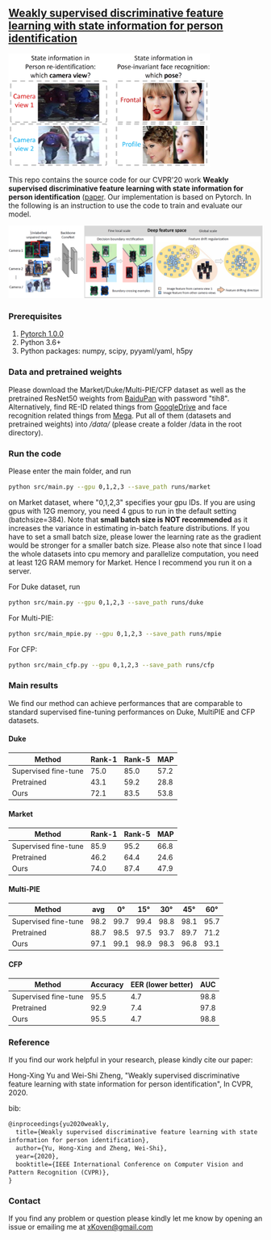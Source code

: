 ## [Weakly supervised discriminative feature learning with state information for person identification](https://arxiv.org/pdf/2002.11939.pdf)

<img src="img/intro.png" width="400"/>

This repo contains the source code for our CVPR'20 work
**Weakly supervised discriminative feature learning with state information for person identification** 
([paper](https://arxiv.org/pdf/2002.11939.pdf).
Our implementation is based on Pytorch.
In the following is an instruction to use the code
to train and evaluate our model.

![](img/framework.png)

### Prerequisites
1. [Pytorch 1.0.0](https://pytorch.org/)
2. Python 3.6+
3. Python packages: numpy, scipy, pyyaml/yaml, h5py

### Data and pretrained weights
Please download the Market/Duke/Multi-PIE/CFP dataset
as well as the pretrained ResNet50 weights from
[BaiduPan](https://pan.baidu.com/s/1O0s_dJcbkku6T0MwlLQecw) with
password "tih8". 
Alternatively, find RE-ID related things from [GoogleDrive](https://drive.google.com/open?id=1VnJF6Hsj7oV4Bb5nnP7SoJKh2ID8xhD6) 
and face recognition related things from [Mega](https://mega.nz/#F!eI90mQaR!zol1E4Q5OX7i0yFLEVvNLQ).
Put all of them (datasets and pretrained weights) into */data/* (please create a folder /data in the root directory).

### Run the code

Please enter the main folder, and run
```bash
python src/main.py --gpu 0,1,2,3 --save_path runs/market
```
on Market dataset,
where "0,1,2,3" specifies your gpu IDs.
If you are using gpus with 12G memory, you need 4 gpus to run 
in the default setting (batchsize=384).
Note that **small batch size is NOT recommended** as it increases the variance in estimating in-batch feature distributions.
If you have to set a small batch size, please lower the learning rate as the gradient
would be stronger for a smaller batch size.
Please also note that since I load the whole datasets into cpu memory and parallelize computation,
you need at least 12G RAM memory for Market. Hence I recommend you run it on a server.

For Duke dataset, run
```bash
python src/main.py --gpu 0,1,2,3 --save_path runs/duke
```
For Multi-PIE:
```bash
python src/main_mpie.py --gpu 0,1,2,3 --save_path runs/mpie
```
For CFP:
```bash
python src/main_cfp.py --gpu 0,1,2,3 --save_path runs/cfp
```

### Main results
We find our method can achieve performances that are comparable to standard supervised fine-tuning performances on Duke, MultiPIE and CFP datasets.
#### Duke
Method |Rank-1|Rank-5|MAP
-|-|-|-
Supervised fine-tune| 75.0|85.0|57.2
Pretrained| 43.1| 59.2| 28.8
Ours| 72.1|83.5| 53.8
#### Market
Method |Rank-1|Rank-5|MAP
-|-|-|-
Supervised fine-tune| 85.9|95.2|66.8
Pretrained| 46.2| 64.4| 24.6
Ours| 74.0|87.4| 47.9
#### Multi-PIE
Method| avg| 0&deg;| 15&deg;| 30&deg;| 45&deg;| 60&deg;
-|-|-|-|-|-|-
Supervised fine-tune| 98.2| 99.7|99.4|98.8|98.1|95.7
Pretrained| 88.7| 98.5| 97.5| 93.7| 89.7| 71.2
Ours| 97.1| 99.1| 98.9| 98.3| 96.8| 93.1
#### CFP
Method| Accuracy| EER (lower better)| AUC
-|-|-|-
Supervised fine-tune| 95.5| 4.7| 98.8
Pretrained| 92.9| 7.4| 97.8
Ours| 95.5| 4.7| 98.8

### Reference

If you find our work helpful in your research,
please kindly cite our paper:

Hong-Xing Yu and Wei-Shi Zheng, "Weakly supervised discriminative feature learning with state information for person identification",
In CVPR, 2020.

bib:
```
@inproceedings{yu2020weakly,
  title={Weakly supervised discriminative feature learning with state information for person identification},
  author={Yu, Hong-Xing and Zheng, Wei-Shi},
  year={2020},
  booktitle={IEEE International Conference on Computer Vision and Pattern Recognition (CVPR)},
}
```

### Contact
If you find any problem or question please kindly let me know by opening an issue or emailing me at xKoven@gmail.com 
